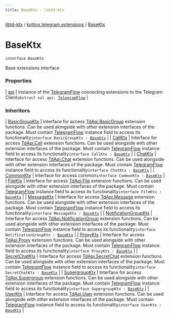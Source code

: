 ```yaml
---
title: BaseKtx - libtd-ktx
---
```


[libtd-ktx](../../index.html) / [kotlinx.telegram.extensions](../index.html) / [BaseKtx](./index.html)

# BaseKtx

`interface BaseKtx`

Base extensions interface

### Properties

| [api](api.html) | Instance of the [TelegramFlow](../../kotlinx.telegram.core/-telegram-flow/index.html) connecting extensions to the Telegram Client`abstract val api: `[`TelegramFlow`](../../kotlinx.telegram.core/-telegram-flow/index.html) |

### Inheritors

| [BasicGroupKtx](../-basic-group-ktx/index.html) | Interface for access [TdApi.BasicGroup](https://tdlibx.github.io/td/docs/org/drinkless/td/libcore/telegram/TdApi/BasicGroup.html) extension functions. Can be used alongside with other extension interfaces of the package. Must contain [TelegramFlow](../../kotlinx.telegram.core/-telegram-flow/index.html) instance field to access its functionality`interface BasicGroupKtx : `[`BaseKtx`](./index.html) |
| [CallKtx](../-call-ktx/index.html) | Interface for access [TdApi.Call](https://tdlibx.github.io/td/docs/org/drinkless/td/libcore/telegram/TdApi/Call.html) extension functions. Can be used alongside with other extension interfaces of the package. Must contain [TelegramFlow](../../kotlinx.telegram.core/-telegram-flow/index.html) instance field to access its functionality`interface CallKtx : `[`BaseKtx`](./index.html) |
| [ChatKtx](../-chat-ktx/index.html) | Interface for access [TdApi.Chat](https://tdlibx.github.io/td/docs/org/drinkless/td/libcore/telegram/TdApi/Chat.html) extension functions. Can be used alongside with other extension interfaces of the package. Must contain [TelegramFlow](../../kotlinx.telegram.core/-telegram-flow/index.html) instance field to access its functionality`interface ChatKtx : `[`BaseKtx`](./index.html) |
| [CommonKtx](../-common-ktx/index.html) | Interface for access common`interface CommonKtx : `[`BaseKtx`](./index.html) |
| [FileKtx](../-file-ktx/index.html) | Interface for access [TdApi.File](https://tdlibx.github.io/td/docs/org/drinkless/td/libcore/telegram/TdApi/File.html) extension functions. Can be used alongside with other extension interfaces of the package. Must contain [TelegramFlow](../../kotlinx.telegram.core/-telegram-flow/index.html) instance field to access its functionality`interface FileKtx : `[`BaseKtx`](./index.html) |
| [MessageKtx](../-message-ktx/index.html) | Interface for access [TdApi.Message](https://tdlibx.github.io/td/docs/org/drinkless/td/libcore/telegram/TdApi/Message.html) extension functions. Can be used alongside with other extension interfaces of the package. Must contain [TelegramFlow](../../kotlinx.telegram.core/-telegram-flow/index.html) instance field to access its functionality`interface MessageKtx : `[`BaseKtx`](./index.html) |
| [NotificationGroupKtx](../-notification-group-ktx/index.html) | Interface for access [TdApi.NotificationGroup](https://tdlibx.github.io/td/docs/org/drinkless/td/libcore/telegram/TdApi/NotificationGroup.html) extension functions. Can be used alongside with other extension interfaces of the package. Must contain [TelegramFlow](../../kotlinx.telegram.core/-telegram-flow/index.html) instance field to access its functionality`interface NotificationGroupKtx : `[`BaseKtx`](./index.html) |
| [ProxyKtx](../-proxy-ktx/index.html) | Interface for access [TdApi.Proxy](https://tdlibx.github.io/td/docs/org/drinkless/td/libcore/telegram/TdApi/Proxy.html) extension functions. Can be used alongside with other extension interfaces of the package. Must contain [TelegramFlow](../../kotlinx.telegram.core/-telegram-flow/index.html) instance field to access its functionality`interface ProxyKtx : `[`BaseKtx`](./index.html) |
| [SecretChatKtx](../-secret-chat-ktx/index.html) | Interface for access [TdApi.SecretChat](https://tdlibx.github.io/td/docs/org/drinkless/td/libcore/telegram/TdApi/SecretChat.html) extension functions. Can be used alongside with other extension interfaces of the package. Must contain [TelegramFlow](../../kotlinx.telegram.core/-telegram-flow/index.html) instance field to access its functionality`interface SecretChatKtx : `[`BaseKtx`](./index.html) |
| [SupergroupKtx](../-supergroup-ktx/index.html) | Interface for access [TdApi.Supergroup](https://tdlibx.github.io/td/docs/org/drinkless/td/libcore/telegram/TdApi/Supergroup.html) extension functions. Can be used alongside with other extension interfaces of the package. Must contain [TelegramFlow](../../kotlinx.telegram.core/-telegram-flow/index.html) instance field to access its functionality`interface SupergroupKtx : `[`BaseKtx`](./index.html) |
| [UserKtx](../-user-ktx/index.html) | Interface for access [TdApi.User](https://tdlibx.github.io/td/docs/org/drinkless/td/libcore/telegram/TdApi/User.html) extension functions. Can be used alongside with other extension interfaces of the package. Must contain [TelegramFlow](../../kotlinx.telegram.core/-telegram-flow/index.html) instance field to access its functionality`interface UserKtx : `[`BaseKtx`](./index.html) |

